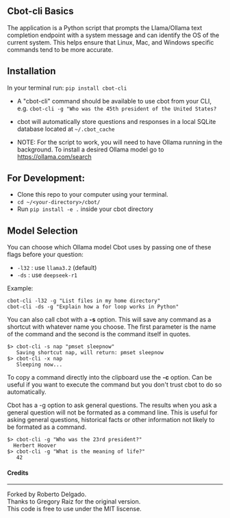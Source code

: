 ## Cbot-cli Basics

The application is a Python script that prompts the Llama/Ollama text completion endpoint with a system message and can identify the OS of the current system. This helps ensure that Linux, Mac, and Windows specific commands tend to be more accurate.

## Installation

In your terminal run:
`pip install cbot-cli`

- A "cbot-cli" command should be available to use cbot from your CLI, e.g. `cbot-cli -g "Who was the 45th president of the United States?`

- cbot will automatically store questions and responses in a local SQLite database located at `~/.cbot_cache`

- NOTE: For the script to work, you will need to have Ollama running in the background. To install a desired Ollama model go to https://ollama.com/search

## For Development: 
- Clone this repo to your computer using your terminal.
- `cd ~/<your-directory>/cbot/`
- Run `pip install -e .` inside your cbot directory
  
## Model Selection
  
You can choose which Ollama model Cbot uses by passing one of these flags before your question:
  
- `-l32` : use `llama3.2` (default)  
- `-ds`  : use `deepseek-r1`
  
Example:
  
```
cbot-cli -l32 -g "List files in my home directory"
cbot-cli -ds -g "Explain how a for loop works in Python"
```

You can also call cbot with a **-s** option. This will save any command as a shortcut with whatever name you choose. The first parameter is the name of the command and the second is the command itself in quotes.

```
$> cbot-cli -s nap "pmset sleepnow"
   Saving shortcut nap, will return: pmset sleepnow
$> cbot-cli -x nap
   Sleeping now...
```

To copy a command directly into the clipboard use the **-c** option. Can be useful if you want to execute the command but you don't trust cbot to do so automatically.

Cbot has a -g option to ask general questions. The results when you ask a general question will not be formated as a command line. This is useful for asking general questions, historical facts or other information not likely to be formated as a command.

```
$> cbot-cli -g "Who was the 23rd president?"
  Herbert Hoover
$> cbot-cli -g "What is the meaning of life?"
   42
```

#### Credits

---

Forked by Roberto Delgado. \
Thanks to Gregory Raiz for the original version. \
This code is free to use under the MIT liscense.
